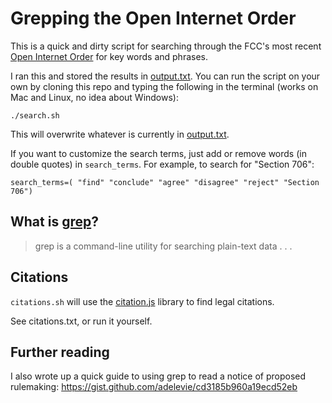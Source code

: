 # Grepping the Open Internet Order

This is a quick and dirty script for searching through the FCC's most recent [Open Internet Order](http://www.fcc.gov/document/fcc-releases-open-internet-order) for key words and phrases.

I ran this and stored the results in [output.txt](https://github.com/adelevie/open-internet-order/blob/master/output.txt). You can run the script on your own by cloning this repo and typing the following in the terminal (works on Mac and Linux, no idea about Windows):

```
./search.sh
```

This will overwrite whatever is currently in [output.txt](https://github.com/adelevie/open-internet-order/blob/master/output.txt).

If you want to customize the search terms, just add or remove words (in double quotes) in `search_terms`. For example, to search for "Section 706":

```
search_terms=( "find" "conclude" "agree" "disagree" "reject" "Section 706")
```

## What is [grep](https://en.wikipedia.org/wiki/Grep)?

> grep is a command-line utility for searching plain-text data . . .

## Citations

`citations.sh` will use the [citation.js](https://github.com/unitedstates/citation) library to find legal citations.

See citations.txt, or run it yourself.

## Further reading

I also wrote up a quick guide to using grep to read a notice of proposed rulemaking: https://gist.github.com/adelevie/cd3185b960a19ecd52eb
